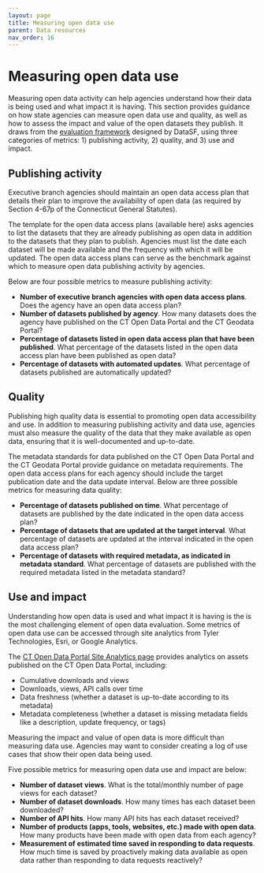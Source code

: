 ```yaml
---
layout: page
title: Measuring open data use
parent: Data resources
nav_order: 16
---
```


# Measuring open data use 

Measuring open data activity can help agencies understand how their data is being used and what impact it is having. This section provides guidance on how state agencies can measure open data use and quality, as well as how to assess the impact and value of the open datasets they publish. It draws from the [evaluation framework](https://docs.google.com/document/d/1O_M0m35ydqLyYb4YLr35YiJPPcCUnm68g-gu6-hQJvc/edit) designed by DataSF, using three categories of metrics: 1) publishing activity, 2) quality, and 3) use and impact.

## Publishing activity 

Executive branch agencies should maintain an open data access plan that details their plan to improve the availability of open data (as required by Section 4-67p of the Connecticut General Statutes).

The template for the open data access plans (available here) asks agencies to list the datasets that they are already publishing as open data in addition to the datasets that they plan to publish. Agencies must list the date each dataset will be made available and the frequency with which it will be updated. The open data access plans can serve as the benchmark against which to measure open data publishing activity by agencies. 

Below are four possible metrics to measure publishing activity: 

* **Number of executive branch agencies with open data access plans**. Does the agency have an open data access plan? 
* **Number of datasets published by agency**. How many datasets does the agency have published on the CT Open Data Portal and the CT Geodata Portal? 
* **Percentage of datasets listed in open data access plan that have been published**. What percentage of the datasets listed in the open data access plan have been published as open data? 
* **Percentage of datasets with automated updates**. What percentage of datasets published are automatically updated?

## Quality 

Publishing high quality data is essential to promoting open data accessibility and use. In addition to measuring publishing activity and data use, agencies must also measure the quality of the data that they make available as open data, ensuring that it is well-documented and up-to-date. 

The metadata standards for data published on the CT Open Data Portal and the CT Geodata Portal provide guidance on metadata requirements. The open data access plans for each agency should include the target publication date and the data update interval. Below are three possible metrics for measuring data quality: 

* **Percentage of datasets published on time**. What percentage of datasets are published by the date indicated in the open data access plan? 
* **Percentage of datasets that are updated at the target interval**. What percentage of datasets are updated at the interval indicated in the open data access plan? 
* **Percentage of datasets with required metadata, as indicated in metadata standard**. What percentage of datasets are published with the required metadata listed in the metadata standard? 

## Use and impact 

Understanding how open data is used and what impact it is having is the is the most challenging element of open data evaluation. Some metrics of open data use can be accessed through site analytics from Tyler Technologies, Esri, or Google Analytics. 

The [CT Open Data Portal Site Analytics page](https://data.ct.gov/stories/s/y3mx-yu9u) provides analytics on assets published on the CT Open Data Portal, including:

* Cumulative downloads and views
* Downloads, views, API calls over time 
* Data freshness (whether a dataset is up-to-date according to its metadata)
* Metadata completeness (whether a dataset is missing metadata fields like a description, update frequency, or tags) 

Measuring the impact and value of open data is more difficult than measuring data use. Agencies may want to consider creating a log of use cases that show their open data being used. 

Five possible metrics for measuring open data use and impact are below: 

* **Number of dataset views**. What is the total/monthly number of page views for each dataset?
* **Number of dataset downloads**. How many times has each dataset been downloaded? 
* **Number of API hits**. How many API hits has each dataset received? 
* **Number of products (apps, tools, websites, etc.) made with open data**. How many products have been made with open data from each agency? 
* **Measurement of estimated time saved in responding to data requests**. How much time is saved by proactively making data available as open data rather than responding to data requests reactively?
